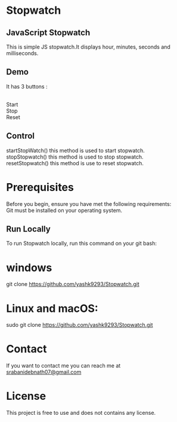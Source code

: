 # Stopwatch
## JavaScript Stopwatch
This is simple JS stopwatch.It displays hour, minutes, seconds and milliseconds.
## Demo
It has 3 buttons :

<br> Start
<br> Stop
<br> Reset
## Control
startStopWatch() this method is used to start stopwatch.<br>
stopStopwatch() this method is used to stop stopwatch.<br>
resetStopwatch() this method is use to reset stopwatch.<br>
# Prerequisites
Before you begin, ensure you have met the following requirements:<br>
Git must be installed on your operating system.
## Run Locally
To run Stopwatch locally, run this command on your git bash:
# windows
git clone https://github.com/yashk9293/Stopwatch.git
# Linux and macOS:
sudo git clone https://github.com/yashk9293/Stopwatch.git
# Contact
If you want to contact me you can reach me at srabanidebnath07@gmail.com
# License
This project is free to use and does not contains any license.
